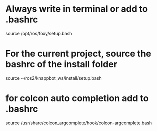 # Always write in terminal or add to .bashrc
source /opt/ros/foxy/setup.bash

# For the current project, source the bashrc of the install folder
source ~/ros2/knappbot_ws/install/setup.bash

# for colcon auto completion add to .bashrc
source /usr/share/colcon_argcomplete/hook/colcon-argcomplete.bash

